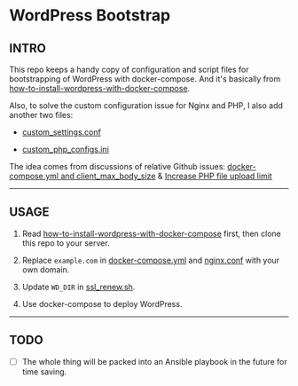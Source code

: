 # WordPress Bootstrap

## INTRO

This repo keeps a handy copy of configuration and script files for bootstrapping of WordPress with docker-compose. And it's basically from [how-to-install-wordpress-with-docker-compose](https://www.digitalocean.com/community/tutorials/how-to-install-wordpress-with-docker-compose).

Also, to solve the custom configuration issue for Nginx and PHP, I also add another two files: 

- [custom_settings.conf](./nginx-conf/custom_settings.conf)  

- [custom_php_configs.ini](./custom_php_configs.ini)

The idea comes from discussions of relative Github issues: [docker-compose.yml and client_max_body_size](https://github.com/nginx-proxy/nginx-proxy/issues/690) & [Increase PHP file upload limit](https://github.com/docker-library/wordpress/issues/10)

---

## USAGE

1. Read [how-to-install-wordpress-with-docker-compose](https://www.digitalocean.com/community/tutorials/how-to-install-wordpress-with-docker-compose) first, then clone this repo to your server.

2. Replace `example.com` in [docker-compose.yml](./docker-compose.yml) and [nginx.conf](./nginx-conf/nginx.conf) with your own domain.

3. Update `WD_DIR` in [ssl_renew.sh](./ssl_renew.sh).

4. Use docker-compose to deploy WordPress.

---

## TODO

- [ ] The whole thing will be packed into an Ansible playbook in the future for time saving.
